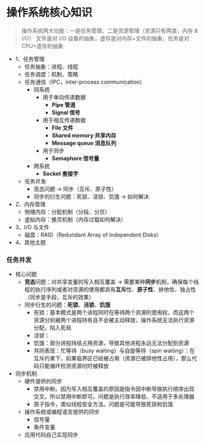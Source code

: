 # 操作系统核心知识

> 操作系统两大功能：一是任务管理，二是资源管理（资源只有两类，内存 & I/O）
> 文件是对 I/O 设备的抽象，虚存是对内存+文件的抽象，任务是对 CPU+虚存的抽象

- 1、任务管理
  - 任务抽象：进程、线程
  - 任务调度：机制、策略
  - 任务通信（IPC，inter-process communication）
    - 同系统
      - 用于单向传递数据
        - **Pipe 管道**
        - **Signal 信号**
      - 用于相互传递数据
        - **File 文件**
        - **Shared memory 共享内存**
        - **Message queue 消息队列**
      - 用于同步
        - **Semaphore 信号量**
    - 跨系统
      - **Socket 套接字**
  - 任务并发
    - 竞态问题 -> 同步（互斥、原子性）
    - 同步的衍生问题：死锁、活锁、饥饿 -> 如何解决
- 2、内存管理
  - 物理内存：分配机制（分段、分页）
  - 虚拟内存：换页机制（内存过载如何解决）
- 3、I/O 与文件
  - 磁盘：RAID（Redundant Array of Independent Disks）
- 4、其他主题


### 任务并发

- 核心问题 
  - **竞态**问题：对共享变量的写入相互覆盖 -> 需要某种**同步**机制，确保每个线程的执行序列或者对资源的使用都具有**互斥**性、**原子性**、排他性、独占性（同步是手段，互斥的效果）
  - 同步衍生的问题：**死锁**、**活锁**、**饥饿**
    - 死锁：基本模式是两个进程同时在等待两个资源的使用权，而这两个资源分别被两个进程持有且不会被主动释放，操作系统无法执行资源分配，陷入死局
    - 活锁：
    - 饥饿：部分进程持续占用资源，导致其他进程永远无法分配到资源
    - 共同表现：忙等待（busy waiting）与自旋等待（spin waiting）：在互斥约束下，如果临界区已经被占用（资源已被排他性占用），那么代码只能循环检测资源何时被释放
- 同步机制
  - 硬件提供的同步
    - 禁用中断。因为写入相互覆盖的原因是指令因中断导致执行顺序出现交叉，所以禁用中断即可。问题是执行效率降低、不适用于多处理器
    - 原子指令，类似线程安全方法。问题是可能导致死锁和饥饿
  - 操作系统或编程语言提供的同步
    - 信号量
    - 条件变量
  - 应用代码自己实现同步
  

